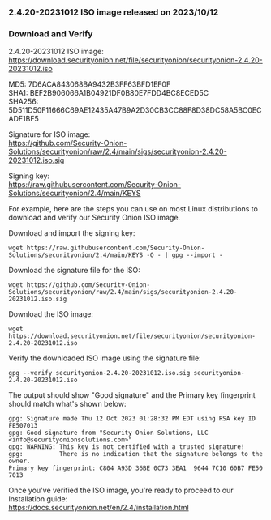 ### 2.4.20-20231012 ISO image released on 2023/10/12



### Download and Verify

2.4.20-20231012 ISO image:  
https://download.securityonion.net/file/securityonion/securityonion-2.4.20-20231012.iso
 
MD5: 7D6ACA843068BA9432B3FF63BFD1EF0F  
SHA1: BEF2B906066A1B04921DF0B80E7FDD4BC8ECED5C  
SHA256: 5D511D50F11666C69AE12435A47B9A2D30CB3CC88F8D38DC58A5BC0ECADF1BF5  

Signature for ISO image:  
https://github.com/Security-Onion-Solutions/securityonion/raw/2.4/main/sigs/securityonion-2.4.20-20231012.iso.sig

Signing key:  
https://raw.githubusercontent.com/Security-Onion-Solutions/securityonion/2.4/main/KEYS  

For example, here are the steps you can use on most Linux distributions to download and verify our Security Onion ISO image.

Download and import the signing key:  
```
wget https://raw.githubusercontent.com/Security-Onion-Solutions/securityonion/2.4/main/KEYS -O - | gpg --import -  
```

Download the signature file for the ISO:  
```
wget https://github.com/Security-Onion-Solutions/securityonion/raw/2.4/main/sigs/securityonion-2.4.20-20231012.iso.sig
```

Download the ISO image:  
```
wget https://download.securityonion.net/file/securityonion/securityonion-2.4.20-20231012.iso
```

Verify the downloaded ISO image using the signature file:  
```
gpg --verify securityonion-2.4.20-20231012.iso.sig securityonion-2.4.20-20231012.iso
```

The output should show "Good signature" and the Primary key fingerprint should match what's shown below:
```
gpg: Signature made Thu 12 Oct 2023 01:28:32 PM EDT using RSA key ID FE507013
gpg: Good signature from "Security Onion Solutions, LLC <info@securityonionsolutions.com>"
gpg: WARNING: This key is not certified with a trusted signature!
gpg:          There is no indication that the signature belongs to the owner.
Primary key fingerprint: C804 A93D 36BE 0C73 3EA1  9644 7C10 60B7 FE50 7013
```

Once you've verified the ISO image, you're ready to proceed to our Installation guide:  
https://docs.securityonion.net/en/2.4/installation.html
